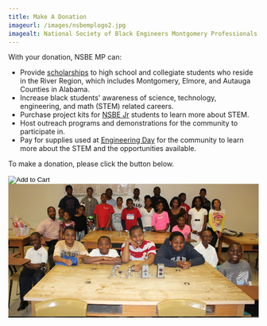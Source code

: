 ```yaml
---
title: Make A Donation
imageurl: /images/nsbemplogo2.jpg
imagealt: National Society of Black Engineers Montgomery Professionals
---
```


With your donation, NSBE MP can:

* Provide [scholarships](/scholarships) to high school and collegiate students who reside in the River Region, 
which includes Montgomery, Elmore, and Autauga Counties in Alabama.
* Increase black students' awareness of science, technology, engineering, and math (STEM) related careers.
* Purchase project kits for [NSBE Jr](/nsbejr) students to learn more about STEM.
* Host outreach programs and demonstrations for the community to participate in.
* Pay for supplies used at [Engineering Day](/eday) for the community to learn more about the STEM and the opportunities available.

To make a donation, please click the button below.

<form action="https://www.paypal.com/cgi-bin/webscr" method="post" target="_top" class="pb-2">
<input type="hidden" name="cmd" value="_s-xclick" />
<input type="hidden" name="hosted_button_id" value="XFLNPYSHSRQ4Y" />
<input type="image" src="https://www.paypalobjects.com/en_US/i/btn/btn_donateCC_LG.gif" border="0" name="submit" title="Add to Cart" />
<img alt="" border="0" src="https://www.paypal.com/en_US/i/scr/pixel.gif" width="1" height="1" />
</form>

<div class="text-center pageimage">
<img src="/images/nsbejr.jpg" class="pageimage"
alt="Photo of CA NSBE Jr. students">
</div>
